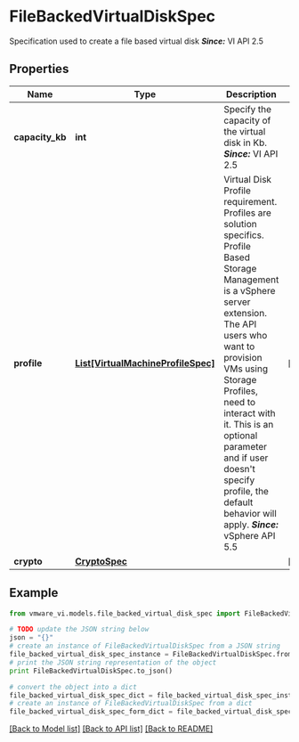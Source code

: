 # FileBackedVirtualDiskSpec

Specification used to create a file based virtual disk  ***Since:*** VI API 2.5 

## Properties
Name | Type | Description | Notes
------------ | ------------- | ------------- | -------------
**capacity_kb** | **int** | Specify the capacity of the virtual disk in Kb.  ***Since:*** VI API 2.5  | 
**profile** | [**List[VirtualMachineProfileSpec]**](VirtualMachineProfileSpec.md) | Virtual Disk Profile requirement.  Profiles are solution specifics. Profile Based Storage Management is a vSphere server extension. The API users who want to provision VMs using Storage Profiles, need to interact with it. This is an optional parameter and if user doesn&#39;t specify profile, the default behavior will apply.  ***Since:*** vSphere API 5.5  | [optional] 
**crypto** | [**CryptoSpec**](CryptoSpec.md) |  | [optional] 

## Example

```python
from vmware_vi.models.file_backed_virtual_disk_spec import FileBackedVirtualDiskSpec

# TODO update the JSON string below
json = "{}"
# create an instance of FileBackedVirtualDiskSpec from a JSON string
file_backed_virtual_disk_spec_instance = FileBackedVirtualDiskSpec.from_json(json)
# print the JSON string representation of the object
print FileBackedVirtualDiskSpec.to_json()

# convert the object into a dict
file_backed_virtual_disk_spec_dict = file_backed_virtual_disk_spec_instance.to_dict()
# create an instance of FileBackedVirtualDiskSpec from a dict
file_backed_virtual_disk_spec_form_dict = file_backed_virtual_disk_spec.from_dict(file_backed_virtual_disk_spec_dict)
```
[[Back to Model list]](../README.md#documentation-for-models) [[Back to API list]](../README.md#documentation-for-api-endpoints) [[Back to README]](../README.md)


